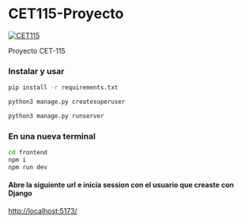 # CET115-Proyecto
[![CET115](https://img.shields.io/badge/CET115-yellow.svg)]()
<br>

Proyecto CET-115

### Instalar y usar


```bash
pip install -r requirements.txt
```
```bash
python3 manage.py createsuperuser
```
```bash
python3 manage.py runserver
```

### En una nueva terminal
```bash
cd frontend
npm i
npm run dev
```

#### Abre la siguiente url e inicia session con el usuario que creaste con Django
<a href="http://localhost:5173/">http://localhost:5173/</a>

